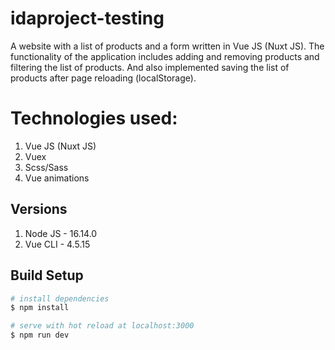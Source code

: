 # idaproject-testing

A website with a list of products and a form written in Vue JS (Nuxt JS). 
The functionality of the application includes adding and removing products and filtering the list of products. 
And also implemented saving the list of products after page reloading (localStorage).

# Technologies used:
1) Vue JS (Nuxt JS)
2) Vuex
3) Scss/Sass
4) Vue animations

## Versions
1) Node JS - 16.14.0
2) Vue CLI - 4.5.15

## Build Setup

```bash
# install dependencies
$ npm install

# serve with hot reload at localhost:3000
$ npm run dev
